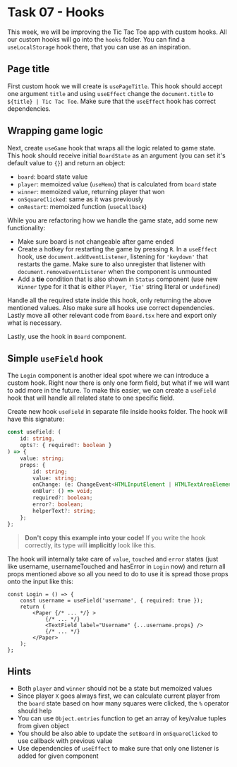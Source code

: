 # Task 07 - Hooks

This week, we will be improving the Tic Tac Toe app with custom hooks. All our custom hooks will go into the `hooks` folder. You can find a `useLocalStorage` hook there, that you can use as an inspiration.

## Page title

First custom hook we will create is `usePageTitle`. This hook should accept one argument `title` and using `useEffect` change the `document.title` to `${title} | Tic Tac Toe`. Make sure that the `useEffect` hook has correct dependencies.

## Wrapping game logic

Next, create `useGame` hook that wraps all the logic related to game state. This hook should receive initial `BoardState` as an argument (you can set it's default value to `{}`) and return an object:

- `board`: board state value
- `player`: memoized value (`useMemo`) that is calculated from `board` state
- `winner`: memoized value, returning player that won
- `onSquareClicked`: same as it was previously
- `onRestart`: memoized function (`useCallback`)

While you are refactoring how we handle the game state, add some new functionality:

- Make sure board is not changeable after game ended
- Create a hotkey for restarting the game by pressing `R`. In a `useEffect` hook, use `document.addEventListener`, listening for `'keydown'` that restarts the game. Make sure to also unregister that listener with `document.removeEventListener` when the component is unmounted
- Add a **tie** condition that is also shown in `Status` component (use new `Winner` type for it that is either `Player`, `'Tie'` string literal or `undefined`)

Handle all the required state inside this hook, only returning the above mentioned values. Also make sure all hooks use correct dependencies. Lastly move all other relevant code from `Board.tsx` here and export only what is necessary.

Lastly, use the hook in `Board` component.

## Simple `useField` hook

The `Login` component is another ideal spot where we can introduce a custom hook. Right now there is only one form field, but what if we will want to add more in the future. To make this easier, we can create a `useField` hook that will handle all related state to one specific field.

Create new hook `useField` in separate file inside hooks folder. The hook will have this signature:

```ts
const useField: (
	id: string,
	opts?: { required?: boolean }
) => {
	value: string;
	props: {
		id: string;
		value: string;
		onChange: (e: ChangeEvent<HTMLInputElement | HTMLTextAreaElement>) => void;
		onBlur: () => void;
		required?: boolean;
		error?: boolean;
		helperText?: string;
	};
};
```

> **Don't copy this example into your code!** If you write the hook correctly, its type will **implicitly** look like this.

The hook will internally take care of `value`, `touched` and `error` states (just like username, usernameTouched and hasError in `Login` now) and return all props mentioned above so all you need to do to use it is spread those props onto the input like this:

```tsx
const Login = () => {
	const username = useField('username', { required: true });
	return (
		<Paper {/* ... */} >
			{/* ... */}
			<TextField label="Username" {...username.props} />
			{/* ... */}
		</Paper>
	);
};
```

## Hints

- Both `player` and `winner` should not be a state but memoized values
- Since player `X` goes always first, we can calculate current player from the `board` state based on how many squares were clicked, the `%` operator should help
- You can use `Object.entries` function to get an array of key/value tuples from given object
- You should be also able to update the `setBoard` in `onSquareClicked` to use callback with previous value
- Use dependencies of `useEffect` to make sure that only one listener is added for given component
